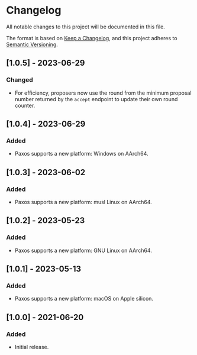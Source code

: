 # Changelog

All notable changes to this project will be documented in this file.

The format is based on [Keep a Changelog](https://keepachangelog.com/en/1.0.0/),
and this project adheres to [Semantic Versioning](https://semver.org/spec/v2.0.0.html).

## [1.0.5] - 2023-06-29

### Changed
- For efficiency, proposers now use the round from the minimum proposal number returned by the `accept` endpoint to update their own round counter.

## [1.0.4] - 2023-06-29

### Added
- Paxos supports a new platform: Windows on AArch64.

## [1.0.3] - 2023-06-02

### Added
- Paxos supports a new platform: musl Linux on AArch64.

## [1.0.2] - 2023-05-23

### Added
- Paxos supports a new platform: GNU Linux on AArch64.

## [1.0.1] - 2023-05-13

### Added
- Paxos supports a new platform: macOS on Apple silicon.

## [1.0.0] - 2021-06-20

### Added
- Initial release.

